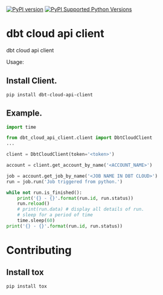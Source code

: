 [![PyPI version](https://badge.fury.io/py/dbt-cloud-api-client.svg)](https://badge.fury.io/py/dbt-cloud-api-client)
[![PyPI Supported Python Versions](https://img.shields.io/pypi/pyversions/dbt-cloud-api-client)](https://pypi.org/project/dbt-cloud-api-client/)
<!-- [![GitHub Actions (Tests)](https://github.com/ymyzk/tox-gh-actions/workflows/Tests/badge.svg)](https://github.com/ymyzk/tox-gh-actions) -->
<!-- [![codecov](https://codecov.io/gh/ymyzk/tox-gh-actions/branch/master/graph/badge.svg?token=7RWjRk2LkX)](https://codecov.io/gh/ymyzk/tox-gh-actions) -->

# dbt cloud api client
dbt cloud api client

Usage:

## Install Client.
```
pip install dbt-cloud-api-client
```
## Example.
```python
import time

from dbt_cloud_api_client.client import DbtCloudClient
...

client = DbtCloudClient(token='<token>')

account = client.get_account_by_name('<ACCOUNT_NAME>')

job = account.get_job_by_name('<JOB NAME IN DBT CLOUD>')
run = job.run('Job triggered from python.')

while not run.is_finished():
    print('{} - {}'.format(run.id, run.status))
    run.reload()
    # print(run.data) # display all details of run.
    # sleep for a period of time
    time.sleep(60)
print('{} - {}'.format(run.id, run.status))
```

# Contributing

## Install tox
```
pip install tox
```
